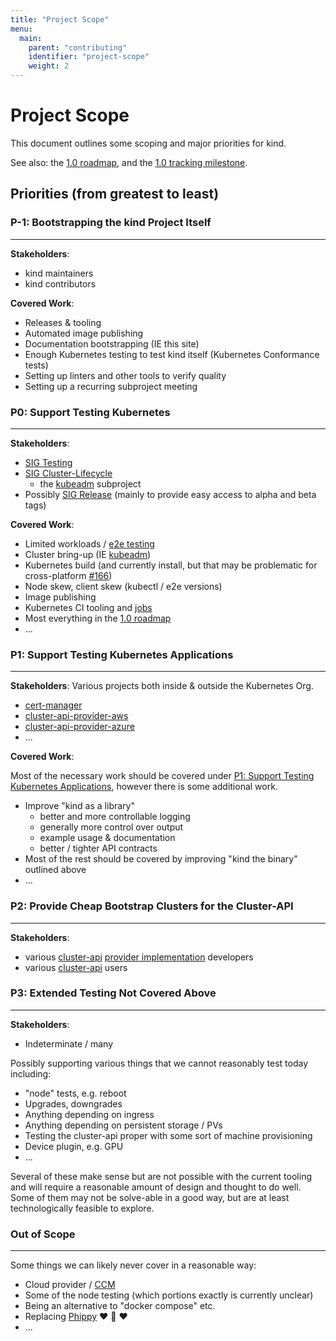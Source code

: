 ```yaml
---
title: "Project Scope"
menu:
  main:
    parent: "contributing"
    identifier: "project-scope"
    weight: 2
---
```

# Project Scope

This document outlines some scoping and major priorities for kind.

See also: the [1.0 roadmap], and the [1.0 tracking milestone].

## Priorities (from greatest to least)

### P-1: Bootstrapping the kind Project Itself

---

**Stakeholders**:

- kind maintainers
- kind contributors

**Covered Work**:

- Releases & tooling
- Automated image publishing
- Documentation bootstrapping (IE this site)
- Enough Kubernetes testing to test kind itself (Kubernetes Conformance tests)
- Setting up linters and other tools to verify quality
- Setting up a recurring subproject meeting

### P0: Support Testing Kubernetes

---

**Stakeholders**:

- [SIG Testing][sigs]
- [SIG Cluster-Lifecycle][sigs]
  - the [kubeadm] subproject
- Possibly [SIG Release][sigs] (mainly to provide easy access to alpha and beta tags)

**Covered Work**:

- Limited workloads / [e2e testing][e2e]
- Cluster bring-up (IE [kubeadm])
- Kubernetes build (and currently install, but that may be problematic for cross-platform [#166])
- Node skew, client skew (kubectl / e2e versions)
- Image publishing
- Kubernetes CI tooling and [jobs][kubeadm-kind-job]
- Most everything in the [1.0 roadmap]
- ...

### P1: Support Testing Kubernetes Applications

---

**Stakeholders**: Various projects both inside & outside the Kubernetes Org.

- [cert-manager]
- [cluster-api-provider-aws]
- [cluster-api-provider-azure]
- ...

**Covered Work**:

Most of the necessary work should be covered under
[P1: Support Testing Kubernetes Applications](#p1-support-testing-kubernetes-applications),
however there is some additional work.

- Improve "kind as a library"
  - better and more controllable logging
  - generally more control over output
  - example usage & documentation
  - better / tighter API contracts
- Most of the rest should be covered by improving "kind the binary" outlined above
- ...

### P2: Provide Cheap Bootstrap Clusters for the Cluster-API

---

**Stakeholders**:

- various [cluster-api][cluster-api] [provider implementation][cluster-api provider implementations]
developers
- various [cluster-api][cluster-api] users

### P3: Extended Testing Not Covered Above

---

**Stakeholders**:

- Indeterminate / many

Possibly supporting various things that we cannot reasonably test today including:

- "node" tests, e.g. reboot
- Upgrades, downgrades
- Anything depending on ingress
- Anything depending on persistent storage / PVs
- Testing the cluster-api proper with some sort of machine provisioning
- Device plugin, e.g. GPU
- ...

Several of these make sense but are not possible with the current tooling and will require a reasonable amount of design and thought to do well. Some of them may not be solve-able in a good way, but are at least technologically feasible to explore.

### Out of Scope

---

Some things we can likely never cover in a reasonable way:

- Cloud provider / [CCM]
- Some of the node testing (which portions exactly is currently unclear)
- Being an alternative to "docker compose" etc.
- Replacing [Phippy][phippy] ❤️ 🦒 ❤️
- ...

[#166]: https://github.com/kubernetes-sigs/kind/issues/166
[1.0 roadmap]: /docs/contributing/1.0-roadmap
[1.0 tracking milestone]: https://github.com/kubernetes-sigs/kind/milestone/2
[phippy]: https://phippy.io
[kubeadm]: https://github.com/kubernetes/kubeadm
[sigs]: https://github.com/kubernetes/community/blob/master/sig-list.md
[e2e]: https://github.com/kubernetes/community/blob/master/contributors/devel/sig-testing/e2e-tests.md
[kubeadm-kind-job]: https://testgrid.k8s.io/sig-cluster-lifecycle-all#kubeadm-kind-master
[cert-manager]: https://github.com/jetstack/cert-manager
[cluster-api-provider-aws]: https://github.com/kubernetes-sigs/cluster-api-provider-aws
[cluster-api-provider-azure]: https://github.com/kubernetes-sigs/cluster-api-provider-azure
[cluster-api]: https://github.com/kubernetes-sigs/cluster-api
[cluster-api provider implementations]: https://github.com/kubernetes-sigs/cluster-api#provider-implementations
[CCM]: https://github.com/kubernetes/kubernetes/tree/master/cmd/cloud-controller-manager
